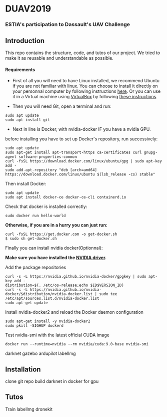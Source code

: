 # DUAV2019
### ESTIA's participation to Dassault's UAV Challenge

## Introduction

This repo contains the structure, code, and tutos of our project. We tried to make it as reusable and understandable as possible. 

#### Requirements

* First of all you will need to have Linux installed, we recommend Ubuntu if you are not familiar with linux.
You can choose to install it directly on your personnal computer by following instructions [here](https://doc.ubuntu-fr.org/installation).
Or you can use it in a Virtual machine using [VirtualBox](https://www.virtualbox.org/) by following [these instructions](https://doc.ubuntu-fr.org/virtualbox).

* Then you will need Git, open a terminal and run:
```
sudo apt update
sudo apt install git
```

* Next in line is Docker, with nvidia-docker IF you have a nvidia GPU.

before installing you have to set up Docker's repository, run successively:
```
sudo apt update
sudo apt-get install apt-transport-https ca-certificates curl gnupg-agent software-properties-common
curl -fsSL https://download.docker.com/linux/ubuntu/gpg | sudo apt-key add -
sudo add-apt-repository "deb [arch=amd64] https://download.docker.com/linux/ubuntu $(lsb_release -cs) stable"
```
Then install Docker:
```
sudo apt update
sudo apt install docker-ce docker-ce-cli containerd.io
```
Check that docker is installed correctly:
```
sudo docker run hello-world
```
**Otherwise, if you are in a hurry you can just run:**
```
curl -fsSL https://get.docker.com -o get-docker.sh
$ sudo sh get-docker.sh
```
Finally you can install nvidia docker(Optionnal):

**Make sure you have installed the [NVIDIA driver](https://github.com/NVIDIA/nvidia-docker/wiki/Frequently-Asked-Questions#how-do-i-install-the-nvidia-driver).**

Add the package repositories
```
curl -s -L https://nvidia.github.io/nvidia-docker/gpgkey | sudo apt-key add -
distribution=$(. /etc/os-release;echo $ID$VERSION_ID)
curl -s -L https://nvidia.github.io/nvidia-docker/$distribution/nvidia-docker.list | sudo tee /etc/apt/sources.list.d/nvidia-docker.list
sudo apt-get update
```
Install nvidia-docker2 and reload the Docker daemon configuration
```
sudo apt-get install -y nvidia-docker2
sudo pkill -SIGHUP dockerd
```
Test nvidia-smi with the latest official CUDA image
```
docker run --runtime=nvidia --rm nvidia/cuda:9.0-base nvidia-smi
```

darknet
gazebo
ardupilot
labelImg


## Installation

clone git repo
build darknet in docker for gpu

## Tutos

Train
labelImg
dronekit
